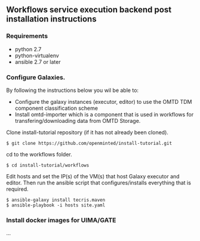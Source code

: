 ## Workflows service execution backend post installation instructions

### Requirements

* python 2.7
* python-virtualenv
* ansible 2.7 or later

### Configure Galaxies. 

By following the instructions below you wil be able to: 
* Configure the galaxy instances (executor, editor) to use the OMTD TDM component classification scheme 
* Install omtd-importer which is a component that is used in workflows for transfering/downloading data from OMTD Storage.  

Clone install-tutorial repository (if it has not already been cloned). 
```code=bash
$ git clone https://github.com/openminted/install-tutorial.git
```

cd to the workflows folder.
```code=bash
$ cd install-tutorial/workflows
```

Edit hosts and set the IP(s) of the VM(s) that host Galaxy executor and editor. 
Then run the ansible script that configures/installs everything that is required.
```code=bash
$ ansible-galaxy install tecris.maven
$ ansible-playbook -i hosts site.yaml
```

### Install docker images for UIMA/GATE

...
